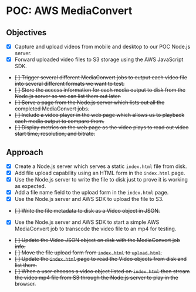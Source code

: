 # POC: AWS MediaConvert

## Objectives

- [x] Capture and upload videos from mobile and desktop to our POC Node.js server.
- [x] Forward uploaded video files to S3 storage using the AWS JavaScript SDK.
- ~~[ ] Trigger several different MediaConvert jobs to output each video file into several different formats we want to test.~~
- ~~[ ] Store the access information for each media output to disk from the Node.js server so we can list them out later.~~
- ~~[ ] Serve a page from the Node.js server which lists out all the completed MediaConvert jobs.~~
- ~~[ ] Include a video player in the web page which allows us to playback each media output to compare them.~~
- ~~[ ] Display metrics on the web page as the video plays to read out video start time, resolution, and bitrate.~~

## Approach

- [x] Create a Node.js server which serves a static `index.html` file from disk.
- [x] Add file upload capability using an HTML form in the `index.html` page.
- [x] Use the Node.js server to write the file to disk just to prove it is working as expected.
- [x] Add a file name field to the upload form in the `index.html` page.
- [x] Use the Node.js server and AWS SDK to upload the file to S3.
- ~~[ ] Write the file metadata to disk as a Video object in JSON.~~
- [x] Use the Node.js server and AWS SDK to start a simple AWS MediaConvert job to transcode the video file to an mp4 for testing.
- ~~[ ] Update the Video JSON object on disk with the MediaConvert job info.~~
- ~~[ ] Move the file upload form from `index.html` to `upload.html`.~~
- ~~[ ] Update the `index.html` page to read the Video objects from disk and list them.~~
- ~~[ ] When a user chooses a video object listed on `index.html` then stream the video mp4 file from S3 through the Node.js server to play in the browser.~~
